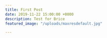 ```yaml
---
title: First Post
date: 2019-11-22 15:00:00 +0000
description: Test for Brice
featured_image: "/uploads/maxresdefault.jpg"

---
```

